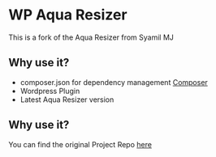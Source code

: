 # WP Aqua Resizer

This is a fork of the Aqua Resizer from Syamil MJ


## Why use it?

- composer.json for dependency management [Composer](https://getcomposer.org)
- Wordpress Plugin
- Latest Aqua Resizer version


## Why use it?

You can find the original Project Repo [here](https://github.com/syamilmj/Aqua-Resizer)













